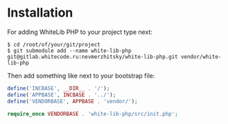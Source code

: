 # Installation

For adding WhiteLib PHP to your project type next:

```
$ cd /root/of/your/git/project
$ git submodule add --name white-lib-php git@gitlab.whitecode.ru:nevmerzhitsky/white-lib-php.git vendor/white-lib-php
```

Then add something like next to your bootstrap file:

```php
define('INCBASE', __DIR__ . '/');
define('APPBASE', INCBASE . '../');
define('VENDORBASE', APPBASE . 'vendor/');

require_once VENDORBASE . 'white-lib-php/src/init.php';
```

